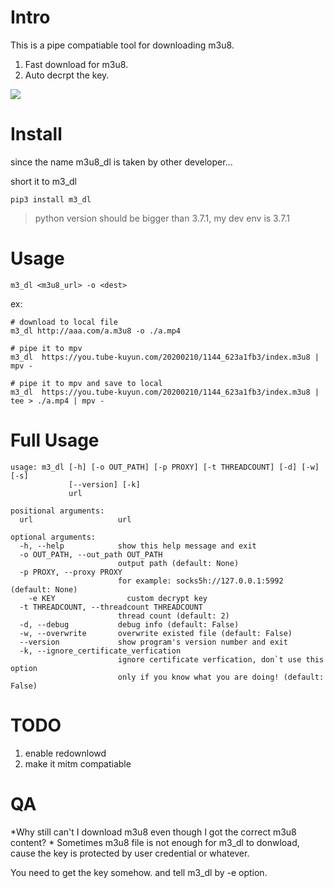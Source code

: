 # Intro
This is a pipe compatiable tool for downloading m3u8.

1. Fast download for m3u8.
2. Auto decrpt the key.

![](https://github.com/zk4/m3u8_dl/blob/master/demo.gif?raw=true)
# Install
since the name m3u8_dl is taken by other developer...

short it to m3_dl
```
pip3 install m3_dl
```
> python version should be bigger than 3.7.1, my dev env is 3.7.1 

# Usage 
```
m3_dl <m3u8_url> -o <dest>
```

ex:
```
# download to local file
m3_dl http://aaa.com/a.m3u8 -o ./a.mp4

# pipe it to mpv
m3_dl  https://you.tube-kuyun.com/20200210/1144_623a1fb3/index.m3u8 | mpv -

# pipe it to mpv and save to local
m3_dl  https://you.tube-kuyun.com/20200210/1144_623a1fb3/index.m3u8 | tee > ./a.mp4 | mpv -
```

# Full Usage 
```
usage: m3_dl [-h] [-o OUT_PATH] [-p PROXY] [-t THREADCOUNT] [-d] [-w] [-s]
             [--version] [-k]
             url

positional arguments:
  url                   url

optional arguments:
  -h, --help            show this help message and exit
  -o OUT_PATH, --out_path OUT_PATH
                        output path (default: None)
  -p PROXY, --proxy PROXY
                        for example: socks5h://127.0.0.1:5992 (default: None)
	-e KEY                custom decrypt key
  -t THREADCOUNT, --threadcount THREADCOUNT
                        thread count (default: 2)
  -d, --debug           debug info (default: False)
  -w, --overwrite       overwrite existed file (default: False)
  --version             show program's version number and exit
  -k, --ignore_certificate_verfication
                        ignore certificate verfication, don`t use this option
                        only if you know what you are doing! (default: False)
```



# TODO
1. enable redownlowd
1. make it mitm compatiable


# QA
*Why still can't I download m3u8 even though I got the correct m3u8 content? *
Sometimes m3u8 file is not enough for m3_dl to donwload, cause the key is protected by user credential or whatever. 

You need to get the key somehow. and tell m3_dl by -e option.
